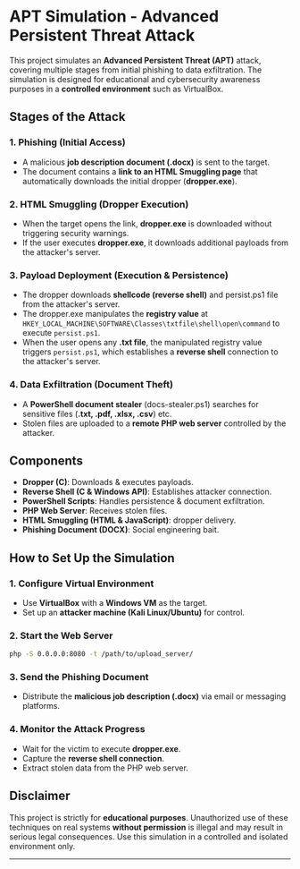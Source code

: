 # APT Simulation - Advanced Persistent Threat Attack

This project simulates an **Advanced Persistent Threat (APT)** attack, covering multiple stages from initial phishing to data exfiltration. The simulation is designed for educational and cybersecurity awareness purposes in a **controlled environment** such as VirtualBox.

## **Stages of the Attack**

### **1. Phishing (Initial Access)**

- A malicious **job description document (.docx)** is sent to the target.
- The document contains a **link to an HTML Smuggling page** that automatically downloads the initial dropper (**dropper.exe**).

### **2. HTML Smuggling (Dropper Execution)**

- When the target opens the link, **dropper.exe** is downloaded without triggering security warnings.
- If the user executes **dropper.exe**, it downloads additional payloads from the attacker's server.

### **3. Payload Deployment (Execution & Persistence)**

- The dropper downloads **shellcode (reverse shell)** and persist.ps1 file from the attacker's server.
- The dropper.exe manipulates the **registry value** at `HKEY_LOCAL_MACHINE\SOFTWARE\Classes\txtfile\shell\open\command` to execute `persist.ps1`.
- When the user opens any **.txt file**, the manipulated registry value triggers `persist.ps1`, which establishes a **reverse shell** connection to the attacker's server.

### **4. Data Exfiltration (Document Theft)**

- A **PowerShell document stealer** (docs-stealer.ps1) searches for sensitive files (**.txt, .pdf, .xlsx, .csv**) etc.
- Stolen files are uploaded to a **remote PHP web server** controlled by the attacker.

## **Components**

- **Dropper (C)**: Downloads & executes payloads.
- **Reverse Shell (C & Windows API)**: Establishes attacker connection.
- **PowerShell Scripts**: Handles persistence & document exfiltration.
- **PHP Web Server**: Receives stolen files.
- **HTML Smuggling (HTML & JavaScript)**: dropper delivery.
- **Phishing Document (DOCX)**: Social engineering bait.

## **How to Set Up the Simulation**

### **1. Configure Virtual Environment**

- Use **VirtualBox** with a **Windows VM** as the target.
- Set up an **attacker machine (Kali Linux/Ubuntu)** for control.

### **2. Start the Web Server**

```bash
php -S 0.0.0.0:8080 -t /path/to/upload_server/
```

### **3. Send the Phishing Document**

- Distribute the **malicious job description (.docx)** via email or messaging platforms.

### **4. Monitor the Attack Progress**

- Wait for the victim to execute **dropper.exe**.
- Capture the **reverse shell connection**.
- Extract stolen data from the PHP web server.

## **Disclaimer**

This project is strictly for **educational purposes**. Unauthorized use of these techniques on real systems **without permission** is illegal and may result in serious legal consequences. Use this simulation in a controlled and isolated environment only.

---
